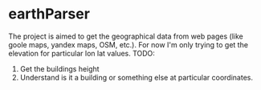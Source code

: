 # earthParser
The project is aimed to get the geographical data from web pages (like goole maps, yandex maps, OSM, etc.).
For now I'm only trying to get the elevation for particular lon lat values.
TODO:
  1. Get the buildings height
  2. Understand is it a building or something else at particular coordinates.
  
